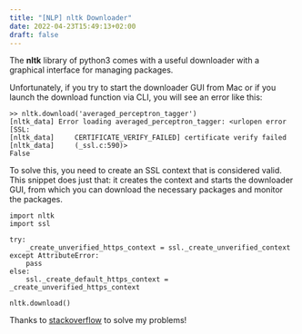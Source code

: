 ```yaml
---
title: "[NLP] nltk Downloader"
date: 2022-04-23T15:49:13+02:00
draft: false
---
```



The **nltk** library of python3 comes with a useful downloader with a graphical interface for managing packages.

Unfortunately, if you try to start the downloader GUI from Mac or if you launch the download function via CLI,  you will see an error like this:

```
>> nltk.download('averaged_perceptron_tagger')
[nltk_data] Error loading averaged_perceptron_tagger: <urlopen error [SSL:
[nltk_data]     CERTIFICATE_VERIFY_FAILED] certificate verify failed
[nltk_data]     (_ssl.c:590)>
False
```

To solve this, you need to create an SSL context that is considered valid. This snippet does just that: it creates the context and starts the downloader GUI, from which you can download the necessary packages and monitor the packages.

```
import nltk
import ssl

try:
    _create_unverified_https_context = ssl._create_unverified_context
except AttributeError:
    pass
else:
    ssl._create_default_https_context = _create_unverified_https_context

nltk.download()
```

Thanks to [stackoverflow](https://stackoverflow.com/questions/38916452/nltk-download-ssl-certificate-verify-failed) to solve my problems!

